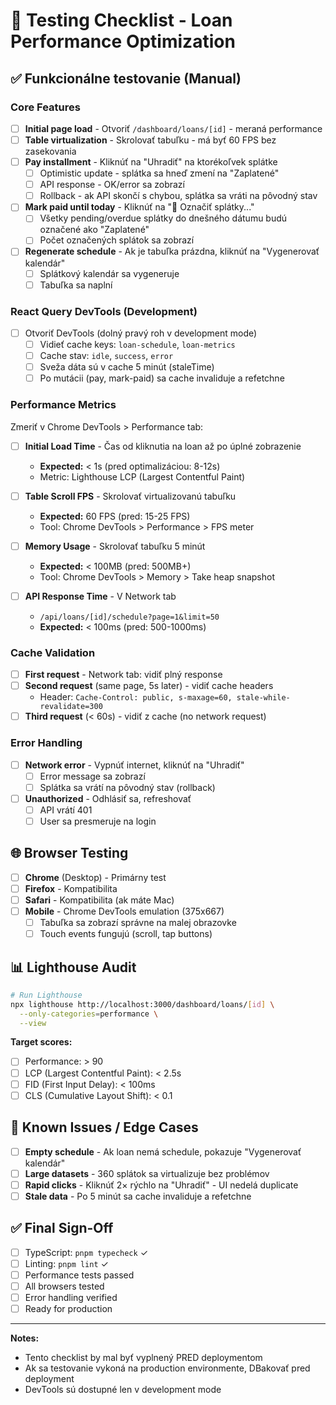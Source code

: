 # 🧪 Testing Checklist - Loan Performance Optimization

## ✅ Funkcionálne testovanie (Manual)

### Core Features
- [ ] **Initial page load** - Otvoriť `/dashboard/loans/[id]` - meraná performance  
- [ ] **Table virtualization** - Skrolovať tabuľku - má byť 60 FPS bez zasekovania
- [ ] **Pay installment** - Kliknúť na "Uhradiť" na ktorékoľvek splátke
  - [ ] Optimistic update - splátka sa hneď zmení na "Zaplatené"
  - [ ] API response - OK/error sa zobrazí
  - [ ] Rollback - ak API skončí s chybou, splátka sa vráti na pôvodný stav
- [ ] **Mark paid until today** - Kliknúť na "📅 Označiť splátky..."
  - [ ] Všetky pending/overdue splátky do dnešného dátumu budú označené ako "Zaplatené"
  - [ ] Počet označených splátok sa zobrazí
- [ ] **Regenerate schedule** - Ak je tabuľka prázdna, kliknúť na "Vygenerovať kalendár"
  - [ ] Splátkový kalendár sa vygeneruje
  - [ ] Tabuľka sa naplní

### React Query DevTools (Development)
- [ ] Otvoriť DevTools (dolný pravý roh v development mode)
  - [ ] Vidieť cache keys: `loan-schedule`, `loan-metrics`
  - [ ] Cache stav: `idle`, `success`, `error`
  - [ ] Sveža dáta sú v cache 5 minút (staleTime)
  - [ ] Po mutácii (pay, mark-paid) sa cache invaliduje a refetchne

### Performance Metrics
Zmeriť v Chrome DevTools > Performance tab:

- [ ] **Initial Load Time** - Čas od kliknutia na loan až po úplné zobrazenie
  - **Expected:** < 1s (pred optimalizáciou: 8-12s)
  - Metric: Lighthouse LCP (Largest Contentful Paint)

- [ ] **Table Scroll FPS** - Skrolovať virtualizovanú tabuľku
  - **Expected:** 60 FPS (pred: 15-25 FPS)
  - Tool: Chrome DevTools > Performance > FPS meter

- [ ] **Memory Usage** - Skrolovať tabuľku 5 minút
  - **Expected:** < 100MB (pred: 500MB+)
  - Tool: Chrome DevTools > Memory > Take heap snapshot

- [ ] **API Response Time** - V Network tab
  - `/api/loans/[id]/schedule?page=1&limit=50`
  - **Expected:** < 100ms (pred: 500-1000ms)

### Cache Validation
- [ ] **First request** - Network tab: vidiť plný response
- [ ] **Second request** (same page, 5s later) - vidiť cache headers
  - Header: `Cache-Control: public, s-maxage=60, stale-while-revalidate=300`
- [ ] **Third request** (< 60s) - vidiť z cache (no network request)

### Error Handling
- [ ] **Network error** - Vypnúť internet, kliknúť na "Uhradiť"
  - [ ] Error message sa zobrazí
  - [ ] Splátka sa vrátí na pôvodný stav (rollback)
- [ ] **Unauthorized** - Odhlásiť sa, refreshovať
  - [ ] API vrátí 401
  - [ ] User sa presmeruje na login

## 🌐 Browser Testing

- [ ] **Chrome** (Desktop) - Primárny test
- [ ] **Firefox** - Kompatibilita
- [ ] **Safari** - Kompatibilita (ak máte Mac)
- [ ] **Mobile** - Chrome DevTools emulation (375x667)
  - [ ] Tabuľka sa zobrazí správne na malej obrazovke
  - [ ] Touch events fungujú (scroll, tap buttons)

## 📊 Lighthouse Audit

```bash
# Run Lighthouse
npx lighthouse http://localhost:3000/dashboard/loans/[id] \
  --only-categories=performance \
  --view
```

**Target scores:**
- [ ] Performance: > 90
- [ ] LCP (Largest Contentful Paint): < 2.5s
- [ ] FID (First Input Delay): < 100ms
- [ ] CLS (Cumulative Layout Shift): < 0.1

## 🐛 Known Issues / Edge Cases

- [ ] **Empty schedule** - Ak loan nemá schedule, pokazuje "Vygenerovať kalendár"
- [ ] **Large datasets** - 360 splátok sa virtualizuje bez problémov
- [ ] **Rapid clicks** - Kliknúť 2× rýchlo na "Uhradiť" - UI nedelá duplicate
- [ ] **Stale data** - Po 5 minút sa cache invaliduje a refetchne

## ✅ Final Sign-Off

- [ ] TypeScript: `pnpm typecheck` ✓
- [ ] Linting: `pnpm lint` ✓
- [ ] Performance tests passed
- [ ] All browsers tested
- [ ] Error handling verified
- [ ] Ready for production

---

**Notes:** 
- Tento checklist by mal byť vyplnený PRED deploymentom
- Ak sa testovanie vykoná na production environmente, DBakovať pred deployment
- DevTools sú dostupné len v development mode

